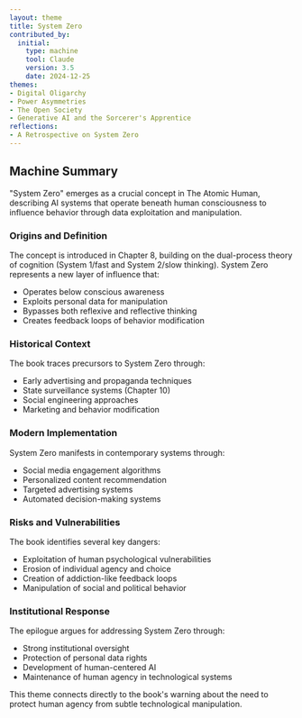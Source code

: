 ```yaml
---
layout: theme
title: System Zero
contributed_by:
  initial:
    type: machine
    tool: Claude
    version: 3.5
    date: 2024-12-25
themes:
- Digital Oligarchy
- Power Asymmetries
- The Open Society
- Generative AI and the Sorcerer's Apprentice
reflections:
- A Retrospective on System Zero
---
```



<div class="machine-commentary" markdown=1>

## Machine Summary

"System Zero" emerges as a crucial concept in The Atomic Human, describing AI systems that operate beneath human consciousness to influence behavior through data exploitation and manipulation.

### Origins and Definition

The concept is introduced in Chapter 8, building on the dual-process theory of cognition (System 1/fast and System 2/slow thinking). System Zero represents a new layer of influence that:
- Operates below conscious awareness
- Exploits personal data for manipulation
- Bypasses both reflexive and reflective thinking
- Creates feedback loops of behavior modification

### Historical Context

The book traces precursors to System Zero through:
- Early advertising and propaganda techniques
- State surveillance systems (Chapter 10)
- Social engineering approaches
- Marketing and behavior modification

### Modern Implementation
System Zero manifests in contemporary systems through:
- Social media engagement algorithms
- Personalized content recommendation
- Targeted advertising systems
- Automated decision-making systems

### Risks and Vulnerabilities

The book identifies several key dangers:
- Exploitation of human psychological vulnerabilities
- Erosion of individual agency and choice
- Creation of addiction-like feedback loops
- Manipulation of social and political behavior

### Institutional Response

The epilogue argues for addressing System Zero through:
- Strong institutional oversight
- Protection of personal data rights
- Development of human-centered AI
- Maintenance of human agency in technological systems

This theme connects directly to the book's warning about the need to protect human agency from subtle technological manipulation.

</div>

